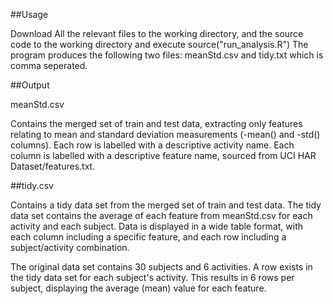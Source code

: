 ##Usage

Download All the relevant files to the working directory, and the source code to the working directory and execute source("run_analysis.R")
The program produces the following two files: meanStd.csv and tidy.txt which is comma seperated.

 ##Output

 meanStd.csv

Contains the merged set of train and test data, extracting only features relating to mean and standard deviation measurements (-mean() and -std() columns). Each row is labelled with a descriptive activity name. Each column is labelled with a descriptive feature name, sourced from UCI HAR Dataset/features.txt.



##tidy.csv

Contains a tidy data set from the merged set of train and test data. The tidy data set contains the average of each feature from meanStd.csv for each activity and each subject. Data is displayed in a wide table format, with each column including a specific feature, and each row including a subject/activity combination.

The original data set contains 30 subjects and 6 activities. A row exists in the tidy data set for each subject's activity. This results in 6 rows per subject, displaying the average (mean) value for each feature.


